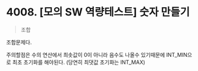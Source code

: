 # 4008. [모의 SW 역량테스트] 숫자 만들기

> 조합

조합문제다.

주의할점은 수의 연산에서 최솟값이 0이 아니라 음수도 나올수 있기때문에 INT_MIN으로 최초 초기화를 해야된다. (당연히 최댓값 초기화는 INT_MAX)
